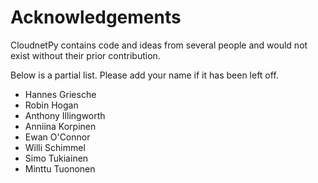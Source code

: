 # Acknowledgements

CloudnetPy contains code and ideas from several people and would
not exist without their prior contribution.

Below is a partial list. Please add your name if it has been left off.

- Hannes Griesche
- Robin Hogan
- Anthony Illingworth
- Anniina Korpinen
- Ewan O'Connor
- Willi Schimmel
- Simo Tukiainen
- Minttu Tuononen
